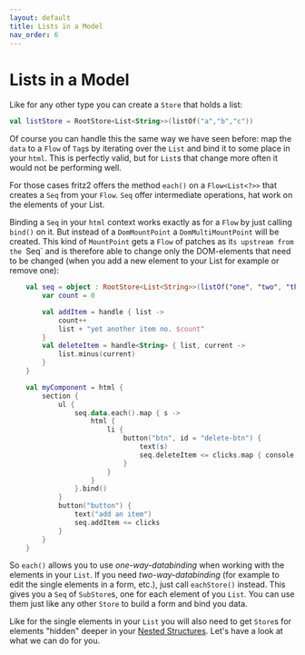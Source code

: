 ```yaml
---
layout: default
title: Lists in a Model
nav_order: 6
---
```

# Lists in a Model

Like for any other type you can create a `Store` that holds a list:

```kotlin
val listStore = RootStore<List<String>>(listOf("a","b","c"))
```

Of course you can handle this the same way we have seen before: map the `data` to a `Flow` of `Tag`s by iterating over the `List` and bind it to some place in your `html`. This is perfectly valid, but for `List`s that change more often it would not be performing well.

For those cases fritz2 offers the method `each()` on a `Flow<List<?>>` that creates a `Seq` from your `Flow`. `Seq` offer intermediate operations, hat work on the elements of your List.

Binding a `Seq` in your `html` context works exactly as for a `Flow` by just calling `bind()` on it. But instead of a `DomMountPoint` a `DomMultiMountPoint` will be created. This kind of `MountPoint` gets a `Flow` of patches as it`s upstream from the `Seq` and is therefore able to change only the DOM-elements that need to be changed (when you add a new element to your List for example or remove one):

```kotlin
    val seq = object : RootStore<List<String>>(listOf("one", "two", "three")) {
        var count = 0

        val addItem = handle { list ->
            count++
            list + "yet another item no. $count"
        }
        val deleteItem = handle<String> { list, current ->
            list.minus(current)
        }
    }

    val myComponent = html {
        section {
            ul {
                seq.data.each().map { s ->
                    html {
                        li {
                            button("btn", id = "delete-btn") {
                                text(s)
                                seq.deleteItem <= clicks.map { console.log("deleting $s"); s }
                            }
                        }
                    }
                }.bind()
            }
            button("button") {
                text("add an item")
                seq.addItem <= clicks
            }
        }
    }
```

So `each()` allows you to use _one-way-databinding_ when working with the elements in your `List`. If you need _two-way-databinding_ (for example to edit the single elements in a form, etc.), just call `eachStore()` instead. This gives you a `Seq` of `SubStore`s, one for each element of you `List`. You can use them just like any other `Store` to build a form and bind you data.

Like for the single elements in your `List` you will also need to get `Store`s for elements "hidden" deeper in your [Nested Structures](NestedStructures.html). Let's have a look at what we can do for you.
